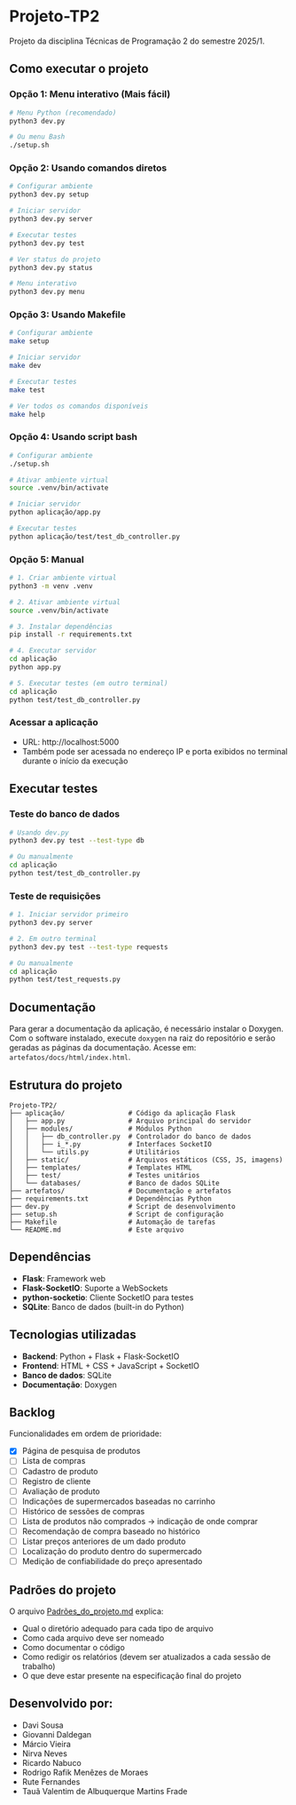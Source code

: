# Projeto-TP2
Projeto da disciplina Técnicas de Programação 2 do semestre 2025/1.

## Como executar o projeto

### Opção 1: Menu interativo (Mais fácil)
```bash
# Menu Python (recomendado)
python3 dev.py

# Ou menu Bash
./setup.sh
```

### Opção 2: Usando comandos diretos
```bash
# Configurar ambiente
python3 dev.py setup

# Iniciar servidor
python3 dev.py server

# Executar testes
python3 dev.py test

# Ver status do projeto
python3 dev.py status

# Menu interativo
python3 dev.py menu
```

### Opção 3: Usando Makefile
```bash
# Configurar ambiente
make setup

# Iniciar servidor
make dev

# Executar testes
make test

# Ver todos os comandos disponíveis
make help
```

### Opção 4: Usando script bash
```bash
# Configurar ambiente
./setup.sh

# Ativar ambiente virtual
source .venv/bin/activate

# Iniciar servidor
python aplicação/app.py

# Executar testes
python aplicação/test/test_db_controller.py
```

### Opção 5: Manual
```bash
# 1. Criar ambiente virtual
python3 -m venv .venv

# 2. Ativar ambiente virtual
source .venv/bin/activate

# 3. Instalar dependências
pip install -r requirements.txt

# 4. Executar servidor
cd aplicação
python app.py

# 5. Executar testes (em outro terminal)
cd aplicação
python test/test_db_controller.py
```

### Acessar a aplicação
- URL: http://localhost:5000
- Também pode ser acessada no endereço IP e porta exibidos no terminal durante
o início da execução

## Executar testes

### Teste do banco de dados
```bash
# Usando dev.py
python3 dev.py test --test-type db

# Ou manualmente
cd aplicação
python test/test_db_controller.py
```

### Teste de requisições
```bash
# 1. Iniciar servidor primeiro
python3 dev.py server

# 2. Em outro terminal
python3 dev.py test --test-type requests

# Ou manualmente
cd aplicação
python test/test_requests.py
```

## Documentação
Para gerar a documentação da aplicação, é necessário instalar o Doxygen.
Com o software instalado, execute `doxygen` na raiz do repositório e serão
geradas as páginas da documentação. Acesse em:
`artefatos/docs/html/index.html`.

## Estrutura do projeto
```
Projeto-TP2/
├── aplicação/                # Código da aplicação Flask
│   ├── app.py                # Arquivo principal do servidor
│   ├── modules/              # Módulos Python
│   │   ├── db_controller.py  # Controlador do banco de dados
│   │   ├── i_*.py            # Interfaces SocketIO
│   │   └── utils.py          # Utilitários
│   ├── static/               # Arquivos estáticos (CSS, JS, imagens)
│   ├── templates/            # Templates HTML
│   ├── test/                 # Testes unitários
│   └── databases/            # Banco de dados SQLite
├── artefatos/                # Documentação e artefatos
├── requirements.txt          # Dependências Python
├── dev.py                    # Script de desenvolvimento
├── setup.sh                  # Script de configuração
├── Makefile                  # Automação de tarefas
└── README.md                 # Este arquivo
```

## Dependências
- **Flask**: Framework web
- **Flask-SocketIO**: Suporte a WebSockets
- **python-socketio**: Cliente SocketIO para testes
- **SQLite**: Banco de dados (built-in do Python)

## Tecnologias utilizadas
- **Backend**: Python + Flask + Flask-SocketIO
- **Frontend**: HTML + CSS + JavaScript + SocketIO
- **Banco de dados**: SQLite
- **Documentação**: Doxygen

## Backlog
Funcionalidades em ordem de prioridade:

- [x] Página de pesquisa de produtos
- [ ] Lista de compras
- [ ] Cadastro de produto
- [ ] Registro de cliente
- [ ] Avaliação de produto
- [ ] Indicações de supermercados baseadas no carrinho
- [ ] Histórico de sessões de compras
- [ ] Lista de produtos não comprados -> indicação de onde comprar
- [ ] Recomendação de compra baseado no histórico
- [ ] Listar preços anteriores de um dado produto
- [ ] Localização do produto dentro do supermercado
- [ ] Medição de confiabilidade do preço apresentado

## Padrões do projeto
O arquivo [Padrões_do_projeto.md](artefatos/Padrões_do_projeto.md) explica:
- Qual o diretório adequado para cada tipo de arquivo
- Como cada arquivo deve ser nomeado
- Como documentar o código
- Como redigir os relatórios (devem ser atualizados a cada sessão de trabalho)
- O que deve estar presente na especificação final do projeto

## Desenvolvido por:
- Davi Sousa
- Giovanni Daldegan
- Márcio Vieira
- Nirva Neves
- Ricardo Nabuco
- Rodrigo Rafik Menêzes de Moraes
- Rute Fernandes
- Tauã Valentim de Albuquerque Martins Frade
